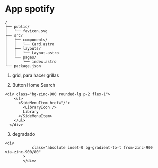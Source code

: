 # App spotify

```text
/
├── public/
│   └── favicon.svg
├── src/
│   ├── components/
│   │   └── Card.astro
│   ├── layouts/
│   │   └── Layout.astro
│   └── pages/
│       └── index.astro
└── package.json
```
1. grid, para hacer grillas

2. Button Home Search

```
<div class="bg-zinc-900 rounded-lg p-2 flex-1">
    <ul>
      <SideMenuItem href="/">
        <LibraryIcon />
        Library
      </SideMenuItem>
    </ul>
  </div>
```

3. degradado
```
<div
			class="absolute inset-0 bg-gradient-to-t from-zinc-900 via-zinc-900/80"
		>
		</div>
```    